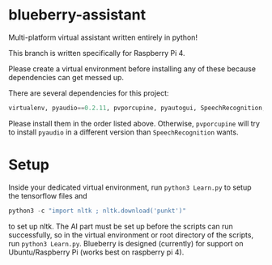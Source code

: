 # blueberry-assistant
Multi-platform virtual assistant written entirely in python!

This branch is written specifically for Raspberry Pi 4.

Please create a virtual environment before installing any of these because dependencies can get messed up.

There are several dependencies for this project:
```python
virtualenv, pyaudio==0.2.11, pvporcupine, pyautogui, SpeechRecognition, geopy, wolframalpha, darksky, urllib3, tflearn, tensorflow, nltk
```

Please install them in the order listed above. Otherwise, ```pvporcupine``` will try to install ```pyaudio``` in a different version than ```SpeechRecognition``` wants.

# Setup
Inside your dedicated virtual environment, run ```python3 Learn.py``` to setup the tensorflow files and
```python
python3 -c "import nltk ; nltk.download('punkt')"
``` 
to set up nltk.
The AI part must be set up before the scripts can run successfully, so in the virtual environment or root directory of the scripts, run ```python3 Learn.py```. Blueberry is designed (currently) for support on Ubuntu/Raspberry Pi (works best on raspberry pi 4).
